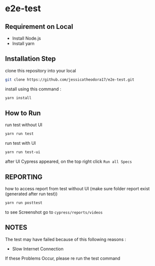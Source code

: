 # e2e-test

## Requirement on Local
 - Install Node.js
 - Install yarn

## Installation Step

clone this repository into your local

```bash
git clone https://github.com/jessicatheodora17/e2e-test.git
```
install using this command :
```bash
yarn install
```

## How to Run
run test without UI
```bash
yarn run test
```

run test with UI
```bash
yarn run test-ui
```
after UI Cypress appeared, on the top right click `Run all Specs`


## REPORTING
how to access report from test without UI (make sure folder report exist (generated after run test))
```bash
yarn run posttest
```
to see Screenshot go to ` cypress/reports/videos `
## NOTES
The test may have failed because of this following reasons : 
  - Slow Internet Connection

If these Problems Occur, please re run the test command